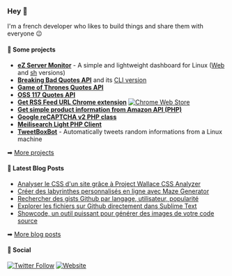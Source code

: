 ### Hey 👋

I'm a french developer who likes to build things and share them with everyone 😉

#### 🚀 Some projects

- [**eZ Server Monitor**](https://ezservermonitor.com) - A simple and lightweight dashboard for Linux ([Web](https://github.com/shevabam/ezservermonitor-web) and [sh](https://github.com/shevabam/ezservermonitor-sh) versions)
- [**Breaking Bad Quotes API**](https://github.com/shevabam/breaking-bad-quotes) and its [CLI version](https://github.com/shevabam/breaking-bad-quotes-cli)
- [**Game of Thrones Quotes API**](https://github.com/shevabam/game-of-thrones-quotes-api)
- [**OSS 117 Quotes API**](https://github.com/shevabam/oss-117-quotes-api)
- [**Get RSS Feed URL Chrome extension**](https://github.com/shevabam/get-rss-feed-url-extension) [![Chrome Web Store](https://img.shields.io/chrome-web-store/users/kfghpdldaipanmkhfpdcjglncmilendn?label=Users&logo=Google%20Chrome&style=flat-square)](https://chrome.google.com/webstore/detail/get-rss-feed-url/kfghpdldaipanmkhfpdcjglncmilendn)
- [**Get simple product information from Amazon API (PHP)**](https://github.com/shevabam/amazon-product-info)
- [**Google reCAPTCHA v2 PHP class**](https://github.com/shevabam/recaptcha)
- [**Meilisearch Light PHP Client**](https://github.com/shevabam/meilisearch-light-php-client)
- [**TweetBoxBot**](https://github.com/shevabam/TweetBoxBot) - Automatically tweets random informations from a Linux machine

➡ [More projects](https://github.com/shevabam?tab=repositories&q=&type=source&language=&sort=stargazers)

#### 📖 Latest Blog Posts

<!-- BLOG-POST-LIST:START -->
- [Analyser le CSS d&#39;un site grâce à Project Wallace CSS Analyzer](https://blog.shevarezo.fr/post/2024/06/14/analyser-css-project-wallace-css-analyzer)
- [Créer des labyrinthes personnalisés en ligne avec Maze Generator](https://blog.shevarezo.fr/post/2024/06/06/creer-labyrinthes-personnalises-maze-generator)
- [Rechercher des gists Github par langage, utilisateur, popularité](https://blog.shevarezo.fr/post/2024/05/30/rechercher-gists-github-langage-utilisateur-popularite)
- [Explorer les fichiers sur Github directement dans Sublime Text](https://blog.shevarezo.fr/post/2024/05/22/fichiers-github-dans-sublime-text)
- [Showcode, un outil puissant pour générer des images de votre code source](https://blog.shevarezo.fr/post/2024/05/15/showcode-generer-images-code-source)
<!-- BLOG-POST-LIST:END -->
➡ [More blog posts](https://blog.shevarezo.fr)

#### 🔗 Social

[![Twitter Follow](https://img.shields.io/twitter/follow/shevabam?color=%231DA1FE&label=%40shevabam&logo=Twitter&style=for-the-badge)](https://twitter.com/shevabam)
[![Website](https://img.shields.io/website?label=blog.shevarezo.fr&style=for-the-badge&url=https%3A%2F%2Fblog.shevarezo.fr)](https://blog.shevarezo.fr)


<!--
**shevabam/shevabam** is a ✨ _special_ ✨ repository because its `README.md` (this file) appears on your GitHub profile.

Here are some ideas to get you started:

- 🔭 I’m currently working on ...
- 🌱 I’m currently learning ...
- 👯 I’m looking to collaborate on ...
- 🤔 I’m looking for help with ...
- 💬 Ask me about ...
- 📫 How to reach me: ...
- 😄 Pronouns: ...
- ⚡ Fun fact: ...
-->
